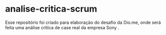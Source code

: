# analise-critica-scrum
Esse repositório foi criado para elaboração do desafio da Dio.me, onde será feita uma análise crítica de case real da empresa Sony .
